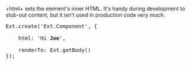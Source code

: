 +html+ sets the element's inner HTML. It's handy during development to stub-out content, but it isn't used in production code very much.

<pre class="runnable 170">
Ext.create('Ext.Component', {

    html: 'Hi <b>Joe</b>',

    renderTo: Ext.getBody()
});</pre>

